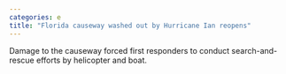 ```yaml
---
categories: e
title: "Florida causeway washed out by Hurricane Ian reopens"
---
```

Damage to the causeway forced first responders to conduct search-and-rescue efforts by helicopter and boat.